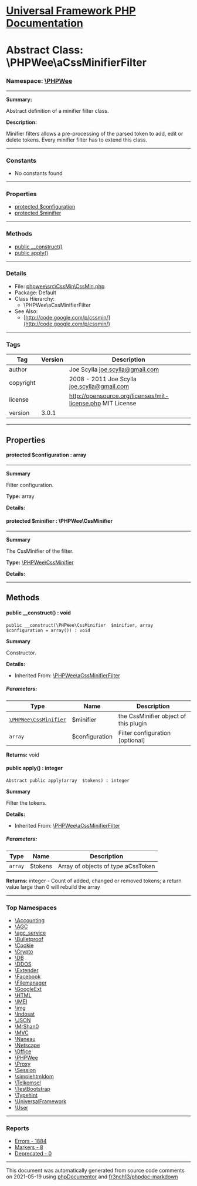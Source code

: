 # [Universal Framework PHP Documentation](../home.md)

# Abstract Class: \PHPWee\aCssMinifierFilter
### Namespace: [\PHPWee](../namespaces/PHPWee.md)
---
**Summary:**

Abstract definition of a minifier filter class.

**Description:**

Minifier filters allows a pre-processing of the parsed token to add, edit or delete tokens. Every minifier filter
has to extend this class.

---
### Constants
* No constants found
---
### Properties
* [protected $configuration](../classes/PHPWee.aCssMinifierFilter.md#property_configuration)
* [protected $minifier](../classes/PHPWee.aCssMinifierFilter.md#property_minifier)
---
### Methods
* [public __construct()](../classes/PHPWee.aCssMinifierFilter.md#method___construct)
* [public apply()](../classes/PHPWee.aCssMinifierFilter.md#method_apply)
---
### Details
* File: [phpwee\src\CssMin\CssMin.php](../files/phpwee.src.CssMin.CssMin.md)
* Package: Default
* Class Hierarchy:
  * \PHPWee\aCssMinifierFilter
* See Also:
  * [http://code.google.com/p/cssmin/](http://code.google.com/p/cssmin/)
---
### Tags
| Tag | Version | Description |
| --- | ------- | ----------- |
| author |  | Joe Scylla <joe.scylla@gmail.com> |
| copyright |  | 2008 - 2011 Joe Scylla <joe.scylla@gmail.com> |
| license |  | http://opensource.org/licenses/mit-license.php MIT License |
| version | 3.0.1 |  |
---
## Properties
<a name="property_configuration"></a>
#### protected $configuration : array
---
**Summary**

Filter configuration.

**Type:** array

**Details:**


<a name="property_minifier"></a>
#### protected $minifier : \PHPWee\CssMinifier
---
**Summary**

The CssMinifier of the filter.

**Type:** <a href="../classes/PHPWee.CssMinifier.html">\PHPWee\CssMinifier</a>

**Details:**



---
## Methods
<a name="method___construct" class="anchor"></a>
#### public __construct() : void

```
public __construct(\PHPWee\CssMinifier  $minifier, array  $configuration = array()) : void
```

**Summary**

Constructor.

**Details:**
* Inherited From: [\PHPWee\aCssMinifierFilter](../classes/PHPWee.aCssMinifierFilter.md)
##### Parameters:
| Type | Name | Description |
| ---- | ---- | ----------- |
| <code><a href="../classes/PHPWee.CssMinifier.html">\PHPWee\CssMinifier</a></code> | $minifier  | the CssMinifier object of this plugin |
| <code>array</code> | $configuration  | Filter configuration [optional] |

**Returns:** void


<a name="method_apply" class="anchor"></a>
#### public apply() : integer

```
Abstract public apply(array  $tokens) : integer
```

**Summary**

Filter the tokens.

**Details:**
* Inherited From: [\PHPWee\aCssMinifierFilter](../classes/PHPWee.aCssMinifierFilter.md)
##### Parameters:
| Type | Name | Description |
| ---- | ---- | ----------- |
| <code>array</code> | $tokens  | Array of objects of type aCssToken |

**Returns:** integer - Count of added, changed or removed tokens; a return value large than 0 will rebuild the array



---

### Top Namespaces

* [\Accounting](../namespaces/Accounting.md)
* [\AGC](../namespaces/AGC.md)
* [\agc_service](../namespaces/agc_service.md)
* [\Bulletproof](../namespaces/Bulletproof.md)
* [\Cookie](../namespaces/Cookie.md)
* [\Crypto](../namespaces/Crypto.md)
* [\DB](../namespaces/DB.md)
* [\DDOS](../namespaces/DDOS.md)
* [\Extender](../namespaces/Extender.md)
* [\Facebook](../namespaces/Facebook.md)
* [\Filemanager](../namespaces/Filemanager.md)
* [\GoogleExt](../namespaces/GoogleExt.md)
* [\HTML](../namespaces/HTML.md)
* [\IMEI](../namespaces/IMEI.md)
* [\img](../namespaces/img.md)
* [\Indosat](../namespaces/Indosat.md)
* [\JSON](../namespaces/JSON.md)
* [\MrShan0](../namespaces/MrShan0.md)
* [\MVC](../namespaces/MVC.md)
* [\Naneau](../namespaces/Naneau.md)
* [\Netscape](../namespaces/Netscape.md)
* [\Office](../namespaces/Office.md)
* [\PHPWee](../namespaces/PHPWee.md)
* [\Proxy](../namespaces/Proxy.md)
* [\Session](../namespaces/Session.md)
* [\simplehtmldom](../namespaces/simplehtmldom.md)
* [\Telkomsel](../namespaces/Telkomsel.md)
* [\TestBootstrap](../namespaces/TestBootstrap.md)
* [\Typehint](../namespaces/Typehint.md)
* [\UniversalFramework](../namespaces/UniversalFramework.md)
* [\User](../namespaces/User.md)

---

### Reports
* [Errors - 1884](../reports/errors.md)
* [Markers - 8](../reports/markers.md)
* [Deprecated - 0](../reports/deprecated.md)

---

This document was automatically generated from source code comments on 2021-05-19 using [phpDocumentor](http://www.phpdoc.org/) and [fr3nch13/phpdoc-markdown](https://github.com/fr3nch13/phpdoc-markdown)
